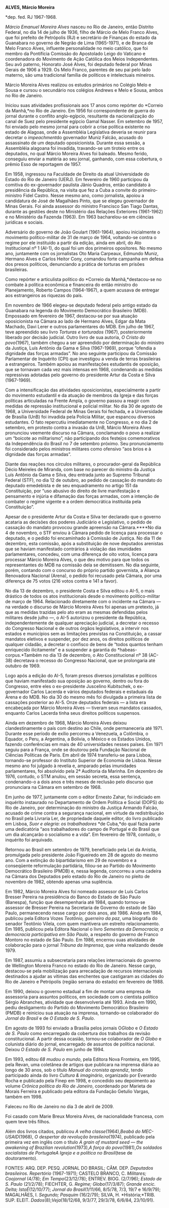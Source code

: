 **ALVES, Márcio Moreira**

\*dep. fed. RJ 1967-1968.

*Márcio Emanuel Moreira Alves* nasceu no Rio de Janeiro, então Distrito
Federal, no dia 14 de julho de 1936, filho de Márcio de Melo Franco
Alves, que foi prefeito de Petrópolis (RJ) e secretário de Finanças do
estado da Guanabara no governo de Negrão de Lima (1965-1971), e de
Branca de Melo Franco Alves, influente personalidade no meio católico,
que foi membro da Pontifícia Comissão do Apostolado Leigo do Vaticano e
coordenadora do Movimento de Ação Católica dos Meios Independentes. Seu
avô paterno, Honorato José Alves, foi deputado federal por Minas Gerais
de 1906 a 1929. Os Melo Franco, parentes de seu pai pelo lado materno,
são uma tradicional família de políticos e intelectuais mineiros.

Márcio Moreira Alves realizou os estudos primários no Colégio Melo e
Sousa e cursou o secundário nos colégios Andrews e Melo e Sousa, ambos
no Rio de Janeiro.

Iniciou suas atividades profissionais aos 17 anos como repórter do
*Correio da Manhã,*no Rio de Janeiro. Em 1956 foi correspondente de
guerra do jornal durante o conflito anglo-egípcio, resultante da
nacionalização do canal de Suez pelo presidente egípcio Gamal Nasser. Em
setembro de 1957, foi enviado pelo mesmo jornal para cobrir a crise
política existente no estado de Alagoas, onde a Assembléia Legislativa
deveria se reunir para decretar o *impeachment*do governador Muniz
Falcão, acusado do assassinato de um deputado oposicionista. Durante
essa sessão, a Assembléia alagoana foi invadida, travando-se um tiroteio
entre os deputados, no qual Márcio Moreira Alves foi baleado. Mesmo
ferido, conseguiu enviar a matéria ao seu jornal, ganhando, com essa
cobertura, o prêmio Esso de reportagem de 1957.

Em 1958, ingressou na Faculdade de Direito da atual Universidade do
Estado do Rio de Janeiro (UERJ). Em fevereiro de 1960 participou da
comitiva do ex-governador paulista Jânio Quadros, então candidato à
presidência da República, na visita que fez a Cuba a convite do
primeiro-ministro Fidel Castro. Nesse mesmo ano, como jornalista, apoiou
a candidatura de José de Magalhães Pinto, que se elegeu governador de
Minas Gerais. Foi ainda assessor do ministro Francisco San Tiago Dantas,
durante as gestões deste no Ministério das Relações Exteriores
(1961-1962) e no Ministério da Fazenda (1963). Em 1963 bacharelou-se em
ciências jurídicas e sociais.

Adversário do governo de João Goulart (1961-1964), apoiou inicialmente o
movimento político-militar de 31 de março de 1964, voltando-se contra o
regime por ele instituído a partir da edição, ainda em abril, do Ato
Institucional nº 1 (AI-1), do qual foi um dos primeiros opositores. No
mesmo ano, juntamente com os jornalistas Oto Maria Carpeaux, Edmundo
Muniz, Hermano Alves e Carlos Heitor Cony, comandou forte campanha em
defesa dos presos políticos, denunciando a prática de torturas em
prisões brasileiras.

Como repórter e articulista político do *Correio da Manhã,*destacou-se
no combate à política econômica e financeira do então ministro do
Planejamento, Roberto Campos (1964-1967), a quem acusava de entregar aos
estrangeiros as riquezas do país.

Em novembro de 1966 elegeu-se deputado federal pelo antigo estado da
Guanabara na legenda do Movimento Democrático Brasileiro (MDB).
Empossado em fevereiro de 1967, destacou-se por sua atuação
oposicionista na Câmara ao lado de Hermano Alves, Edgar da Mata Machado,
Davi Lerer e outros parlamentares do MDB. Em julho de 1967, teve
apreendido seu livro *Torturas e torturados* (1967), posteriormente
liberado por decisão judicial. Outro livro de sua autoria, *O Cristo*
*do povo*(1967), também chegou a ser apreendido por determinação do
ministro da Justiça, Luís Antônio da Gama e Silva (1967-1969), porque
“ofendia a dignidade das forças armadas”. No ano seguinte participou da
Comissão Parlamentar de Inquérito (CPI) que investigou a venda de terras
brasileiras a estrangeiros. Também apoiou as manifestações estudantis de
oposição, que se tornavam cada vez mais intensas em 1968, condenando as
medidas repressivas adotadas pelo governo do presidente Artur da Costa e
Silva (1967-1969).

Com a intensificação das atividades oposicionistas, especialmente a
partir do movimento estudantil e da atuação de membros da Igreja e das
forças políticas articuladas na Frente Ampla, o governo passou a reagir
com medidas de repressão institucional e policial militar. No dia 30 de
agosto de 1968, a Universidade Federal de Minas Gerais foi fechada, e a
Universidade de Brasília (UnB) foi invadida pela Polícia Militar, que
espancou diversos estudantes. O fato repercutiu imediatamente no
Congresso, e no dia 2 de setembro, em protesto contra a invasão da UnB,
Márcio Moreira Alves pronunciou veemente discurso na Câmara, conclamando
o povo a realizar um “boicote ao militarismo”, não participando dos
festejos comemorativos da Independência do Brasil no 7 de setembro
próximo. Seu pronunciamento foi considerado pelos ministros militares
como ofensivo “aos brios e à dignidade das forças armadas”.

Diante das reações nos círculos militares, o procurador-geral da
República Décio Meireles de Miranda, com base no parecer do ministro da
Justiça Luís Antônio da Gama e Silva, deu entrada junto ao Supremo
Tribunal Federal (STF), no dia 12 de outubro, ao pedido de cassação do
mandato do deputado emedebista e de seu enquadramento no artigo 151 da
Constituição, por “uso abusivo do direito de livre manifestação e
pensamento e injúria e difamação das forças armadas, com a intenção de
combater o regime vigente e a ordem democrática instituída pela
Constituição”.

Apesar de o presidente Artur da Costa e Silva ter declarado que o
governo acataria as decisões dos poderes Judiciário e Legislativo, o
pedido de cassação do mandato provocou grande apreensão na Câmara.****No
dia 4 de novembro, o STF enviou à Câmara pedido de licença para
processar o deputado, e o pedido foi encaminhado à Comissão de Justiça.
No dia 11 de dezembro, esta comissão, após a substituição de nove
deputados arenistas que se haviam manifestado contrários à violação das
imunidades parlamentares, concedeu, com uma diferença de oito votos,
licença para processar Márcio Moreira Alves, o que deu motivo para que
todos os representantes do MDB na comissão dela se demitissem. No dia
seguinte, porém, contando com o concurso do próprio partido governista,
a Aliança Renovadora Nacional (Arena), o pedido foi recusado pela
Câmara, por uma diferença de 75 votos (216 votos contra e 141 a favor).

No dia 13 de dezembro, o presidente Costa e Silva editou o AI-5, o mais
drástico de todos os atos institucionais desde o movimento
político-militar de março de 1964. Relacionado diretamente com o
incidente na Câmara — na verdade o discurso de Márcio Moreira Alves foi
apenas um pretexto, já que as medidas trazidas pelo ato eram as mesmas
defendidas pelos militares desde julho —, o AI-5 autorizou o presidente
da República, independentemente de qualquer apreciação judicial, a
decretar o recesso do Congresso Nacional e de outros órgãos
legislativos, a intervir nos estados e municípios sem as limitações
previstas na Constituição, a cassar mandatos eletivos e suspender, por
dez anos, os direitos políticos de qualquer cidadão, a decretar o
confisco de bens de “todos quantos tenham enriquecido ilicitamente” e a
suspender a garantia do *habeas-corpus.*Também no dia 13 de dezembro, o
Ato Constitucional nº 38 (AC-38) decretava o recesso do Congresso
Nacional, que se prolongaria até outubro de 1969.

Logo após a edição do AI-5, foram presos diversos jornalistas e
políticos que haviam manifestado sua oposição ao governo, dentro ou fora
do Congresso, entre eles o ex-presidente Juscelino Kubitschek, o
ex-governador Carlos Lacerda e vários deputados federais e estaduais da
Arena e do MDB. No dia 30 do mesmo mês foi divulgada a primeira lista de
cassações posterior ao AI-5. Onze deputados federais — a lista era
encabeçada por Márcio Moreira Alves — tiveram seus mandatos cassados,
enquanto Carlos Lacerda tinha seus direitos políticos suspensos.

Ainda em dezembro de 1968, Márcio Moreira Alves deixou clandestinamente
o país com destino ao Chile, onde permaneceria até 1971. Durante esse
período de exílio percorreu a Venezuela, a Colômbia, o Equador, o Peru,
a Argentina, a Bolívia, o México e os Estados Unidos, fazendo
conferências em mais de 40 universidades nesses países. Em 1971 seguiu
para a França, onde se doutorou pela Fundação Nacional de Ciências
Políticas de Paris. Em abril de 1974 transferiu-se para Lisboa,
tornando-se professor do Instituto Superior de Economia de Lisboa. Nesse
mesmo ano foi julgado à revelia e, amparado pelas imunidades
parlamentares, foi absolvido pela 2ª Auditoria da Marinha. Em dezembro
de 1976, contudo, o STM anulou, em sessão secreta, essa sentença,
condenando-o a dois anos e três meses de reclusão pelo discurso que
pronunciara na Câmara em setembro de 1968.

Em junho de 1977, juntamente com o editor Ernesto Zahar, foi indiciado
em inquérito instaurado no Departamento de Ordem Política e Social
(DOPS) do Rio de Janeiro, por determinação do ministro da Justiça
Armando Falcão, acusado de crime contra a segurança nacional, em virtude
da redistribuição no Brasil pela Livraria Ler, de propriedade daquele
editor, do livro publicado em Lisboa, *Suor e alegria: os trabalhadores*
*de Cuba,*do qual fazia parte uma dedicatória “aos trabalhadores do
campo de Portugal e do Brasil que um dia alcançarão o socialismo e a
vida”. Em fevereiro de 1978, contudo, o inquérito foi arquivado.

Retornou ao Brasil em setembro de 1979, beneficiado pela Lei da Anistia,
promulgada pelo presidente João Figueiredo em 28 de agosto do mesmo ano.
Com a extinção do bipartidarismo em 29 de novembro e a conseqüente
reformulação partidária, filiou-se ao Partido do Movimento Democrático
Brasileiro (PMDB) e, nessa legenda, concorreu a uma cadeira na Câmara
dos Deputados pelo estado do Rio de Janeiro no pleito de novembro de
1982, obtendo apenas uma suplência.

Em 1982, Márcio Moreira Alves foi nomeado assessor de Luís Carlos
Bresser Pereira na presidência do Banco do Estado de São Paulo
(Banespa), função que desempenharia até 1984, quando tornou-se assessor
de Bresser Pereira na Secretaria de Governo do estado de São Paulo,
permanecendo nesse cargo por dois anos, até 1986. Ainda em 1984,
publicou pela Editora Vozes *Teotônio, guerreiro da paz*, uma biografia
do senador Teotônio Vilela, com quem mantivera um estreito
relacionamento. Em 1985, publicou pela Editora Nacional o livro
*Sementes da Democracia*; *a* *democracia participativa em São Paulo*, a
respeito do governo de Franco Montoro no estado de São Paulo. Em 1986,
encerrou suas atividades de colaboração para o jornal *Tribuna da
Imprensa*, que vinha realizando desde 1979.

Em 1987, assumiu a subsecretaria para relações internacionais do governo
de Wellington Moreira Franco no estado do Rio de Janeiro. Nesse cargo,
destacou-se pela mobilização para arrecadação de recursos internacionais
destinados a ajudar as vítimas das enchentes que castigaram as cidades
do Rio de Janeiro e Petrópolis (região serrana do estado) em fevereiro
de 1988.

Em 1990, deixou o governo estadual a fim de montar uma empresa de
assessoria para assuntos políticos, em sociedade com o cientista
político Sérgio Abranches, atividade que desenvolveria até 1993. Ainda
em 1990, pediu desligamento do Partido do Movimento Democrático
Brasileiro (PMDB) e reiniciou sua atuação na imprensa, tornando-se
colaborador do *Jornal do Brasil* e de *O* *Estado de S. Paulo*.

Em agosto de 1993 foi enviado a Brasília pelos jornais O*Globo* e *O
Estado de S. Paulo* como encarregado da cobertura dos trabalhos da
revisão constitucional. A partir dessa ocasião, tornou-se colaborador de
*O Globo* e colunista diário do jornal, encarregado de assuntos de
política nacional. Deixou *O* *Estado de S. Paulo* em junho de 1994.

Em 1993, editou *68 mudou o mundo*, pela Editora Nova Fronteira, em
1995, pela Revan, uma coletânea de artigos que publicara na imprensa
diária ao longo de 30 anos, sob o título *Manual do cronista aprendiz*,
tendo participado ainda do livro *Cultura & imaginário*, organizado por
Everardo Rocha e publicado pela Finep em 1998, e concedido seu
depoimento ao volume *Crônica política do Rio de Janeiro*, coordenado
por Marieta de Morais Ferreira e publicado pela editora da Fundação
Getulio Vargas, também em 1998.

Faleceu no Rio de Janeiro no dia 3 de abril de 2009.

Foi casado com Marie Breux Moreira Alves, de nacionalidade francesa, com
quem teve três filhos.

Além dos livros citados, publicou *A velha* *classe*(1964),*Beabá do
MEC-USAID*(1968), *O despertar da revolução brasileira*(1974), publicado
pela primeira vez em inglês com o título *A grain of mustard seed — the
awakening of Brazilian revolution*(1973),*A força* *do povo*(1981),*Os
soldados socialistas de* *Portugal*e*A Igreja e a política no
Brasil*(tese de doutoramento).

FONTES: ARQ. DEP. PESQ. JORNAL DO BRASIL; CÂM. DEP. *Deputados
brasileiros. Repertório* (1967-1971); CASTELO BRANCO, C. *Militares;
Coojornal* (4/78); *Em Tempo*(23/12/78); ENTREV. BIOG. (2/7/96); *Estado
de S. Paulo* (21/2/78); FIECHTER, G. *Regime; Globo*(17/3/87); *Grande
encic. Delta; IstoÉ*(12/10/77); *Jornal do Brasil*(1/11/66, 8/5/78, 7/3,
19/7 e 16/9/79); MAGALHÃES, I. *Segundo; Pasquim* (16/2/79); SILVA, H.
*História;*TRIB. SUP. ELEIT. *Dados*(8);*Veja*(18/12/68, 9/3/77,
29/3/78, 6/6/84, 23/10/91).

 
